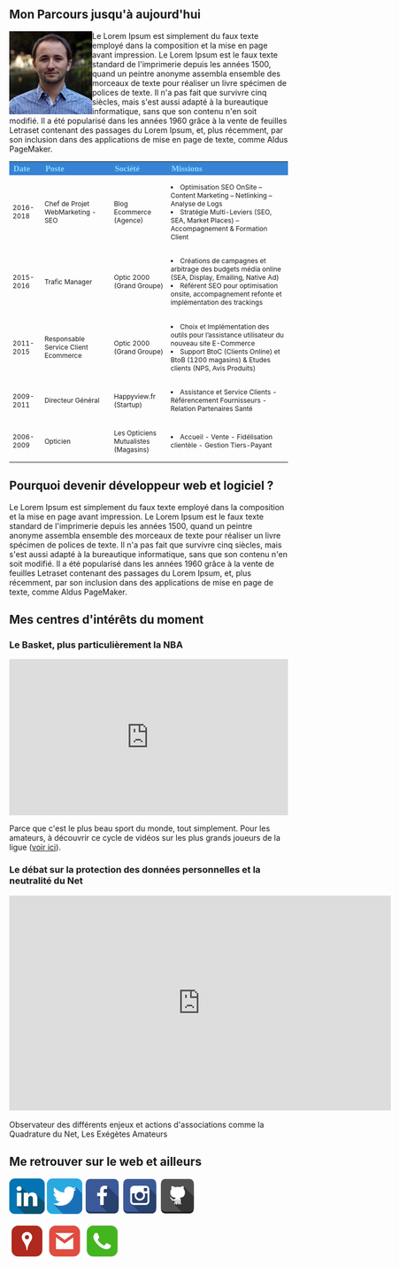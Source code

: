 <h2>Mon Parcours jusqu'à aujourd'hui</h2>
<img src="https://raw.githubusercontent.com/3615pbn/Pierre-Bousin/master/portrait.jpg" style="float:left; width:150px; height: 150px" alt="Portrait"><p>Le Lorem Ipsum est simplement du faux texte employé dans la composition et la mise en page avant impression. Le Lorem Ipsum est le faux texte standard de l'imprimerie depuis les années 1500, quand un peintre anonyme assembla ensemble des morceaux de texte pour réaliser un livre spécimen de polices de texte. Il n'a pas fait que survivre cinq siècles, mais s'est aussi adapté à la bureautique informatique, sans que son contenu n'en soit modifié. Il a été popularisé dans les années 1960 grâce à la vente de feuilles Letraset contenant des passages du Lorem Ipsum, et, plus récemment, par son inclusion dans des applications de mise en page de texte, comme Aldus PageMaker.</p>

<table width="100%">
 <tr>
	<th style="background-color: #3782d3;color:#88dcff; text-align: left; font-family: Architects Daughter; font-size:15px; font-weight: bold; width=10%;">Date</th>
	<th style="background-color: #3782d3;color:#88dcff; text-align: left; font-family: Architects Daughter; font-size:15px; font-weight: bold; width=25%;">Poste</th>
	<th style="background-color: #3782d3;color:#88dcff; text-align: left; font-family: Architects Daughter; font-size:15px; font-weight: bold; width=15%;">Société</th>
	<th style="background-color: #3782d3;color:#88dcff; text-align: left; font-family: Architects Daughter; font-size:15px; font-weight: bold; width=50%;">Missions</th>
 </tr>
 <tr>
	<td style="text-align: left; font-size:12px; width=10%;">2016-2018</td>
	<td style="text-align: left; font-size:12px; width=25%;">Chef de Projet WebMarketing - SEO</td>
	<td style="text-align: left; font-size:12px; width=15%;"><p>Blog Ecommerce</br>(Agence)</p></td>
	<td style="text-align: left; font-size:12px; width=50%;">
	<p>
			<li>Optimisation SEO OnSite – Content Marketing – Netlinking – Analyse de Logs</li>
			<li>Stratégie Multi-Leviers (SEO, SEA, Market Places) – Accompagnement & Formation Client</li>
	</p>
	</td>
 </tr>
 <tr>
	<td style="text-align: left; font-size:12px; width=10%;">2015-2016</td>
	<td style="text-align: left; font-size:12px; width=25%;">Trafic Manager</td>
	<td style="text-align: left; font-size:12px; width=15%;"><p>Optic 2000</br>(Grand Groupe)</td>
	<td style="text-align: left; font-size:12px; width=50%;">
	<p>
			<li>Créations de campagnes et arbitrage des budgets média online (SEA, Display, Emailing, Native Ad)</li>
			<li>Référent SEO pour optimisation onsite, accompagnement refonte et implémentation des trackings</li>
	</p>
	</td>
 </tr>
 <tr>
	<td style="text-align: left; font-size:12px; width=10%;">2011-2015</td>
	<td style="text-align: left; font-size:12px; width=25%;">Responsable Service Client Ecommerce</td>
	<td style="text-align: left; font-size:12px; width=15%;"><p>Optic 2000</br>(Grand Groupe)</p></td>
	<td style="text-align: left; font-size:12px; width=50%;">
	<p>
			<li>Choix et Implémentation des outils pour l’assistance utilisateur du nouveau site E-Commerce</li>
			<li>Support BtoC (Clients Online) et BtoB (1200 magasins) & Etudes clients (NPS, Avis Produits)</li>
	</p>
	</td>
 </tr>
 <tr>
	<td style="text-align: left; font-size:12px; width=10%;">2009-2011</td>
	<td style="text-align: left; font-size:12px; width=25%;">Directeur Général</td>
	<td style="text-align: left; font-size:12px; width=15%;"><p>Happyview.fr</br>(Startup)</p></td>
	<td style="text-align: left; font-size:12px; width=50%;">
	<p>
			<li>Assistance et Service Clients - Référencement Fournisseurs - Relation Partenaires Santé</li>
	</p>
	</td>
 </tr>
 <tr>
	<td style="text-align: left; font-size:12px; width=10%;">2006-2009</td>
	<td style="text-align: left; font-size:12px; width=25%;">Opticien</td>
	<td style="text-align: left; font-size:12px; width=15%;"><p>Les Opticiens Mutualistes</br>(Magasins)</p></td>
	<td style="text-align: left; font-size:12px; width=50%;">
	<p>
			<li>Accueil - Vente - Fidélisation clientèle - Gestion Tiers-Payant	</li>
	</p>
	</td>
 </tr>
</table>

<h2>Pourquoi devenir développeur web et logiciel ?</h2>
<p>Le Lorem Ipsum est simplement du faux texte employé dans la composition et la mise en page avant impression. Le Lorem Ipsum est le faux texte standard de l'imprimerie depuis les années 1500, quand un peintre anonyme assembla ensemble des morceaux de texte pour réaliser un livre spécimen de polices de texte. Il n'a pas fait que survivre cinq siècles, mais s'est aussi adapté à la bureautique informatique, sans que son contenu n'en soit modifié. Il a été popularisé dans les années 1960 grâce à la vente de feuilles Letraset contenant des passages du Lorem Ipsum, et, plus récemment, par son inclusion dans des applications de mise en page de texte, comme Aldus PageMaker.</p>


<h2>Mes centres d'intérêts du moment</h2>
<h3>Le Basket, plus particulièrement la NBA</h3>
<div style="width:100%;height:0;padding-bottom:56%;position:relative;"><iframe src="https://giphy.com/embed/SsCr1GIFKklr2" width="100%" height="100%" style="position:absolute" frameBorder="0" class="giphy-embed" allowFullScreen></iframe></div>
<p>Parce que c'est le plus beau sport du monde, tout simplement. Pour les amateurs, à découvrir ce cycle de vidéos sur les plus grands joueurs de la ligue (<a href="https://www.youtube.com/channel/UCANaa23W9dzac8iL_fGGfPw/featured" target="blank" title="Page Youtube TBNL">voir ici</a>).</p>

<h3>Le débat sur la protection des données personnelles et la neutralité du Net</h3>
<iframe width="690px" height="388px" src="https://www.youtube.com/embed/MUTABXD8f24?rel=0&amp;controls=0" frameborder="0" allow="autoplay; encrypted-media" allowfullscreen></iframe>
<p>Observateur des différents enjeux et actions d'associations comme la Quadrature du Net, Les Exégètes Amateurs</p>

<h2>Me retrouver sur le web et ailleurs</h2>
<div >
	<p>
	<a href="https://www.linkedin.com/in/pierrebousin/" target="blank" title="Page Linkedin"><img src="https://raw.githubusercontent.com/3615pbn/Pierre-Bousin/master/if_linkedin_252090.png" alt="Page Linkedin"></a>
	<a href="https://twitter.com/P_Bousin" target="blank" title="Compte Twitter"><img src="https://raw.githubusercontent.com/3615pbn/Pierre-Bousin/master/if_twitter_252077.png" alt="Compte Twitter"></a>
	<a href="https://www.facebook.com/pierre.bousin" target="blank" title="Page Facebook"><img src="https://raw.githubusercontent.com/3615pbn/Pierre-Bousin/master/if_facebook_328029.png" alt="Page Facebook"></a>
	<a href="https://www.instagram.com/p_bousin/" target="blank" title="Compte Instagram"><img src="https://raw.githubusercontent.com/3615pbn/Pierre-Bousin/master/if_instagram_328040.png" alt="Compte Instagram"></a>
	<a href="https://github.com/3615pbn" target="blank" title="Repo GitHub"><img src="https://raw.githubusercontent.com/3615pbn/Pierre-Bousin/master/if_github_328033.png" alt="Repo GitHub"></a>
	</p>
	<p>
	<a href="https://goo.gl/maps/SZQYLZunbbp" target="blank" title="Adresse"><img src="https://raw.githubusercontent.com/3615pbn/Pierre-Bousin/master/if_Flurry_Google_Maps_176513.png" alt="Adresse : 42 Rue Jacques Cartier 37000 Tours"></a>
	<a href="mailto:pierre.bousin@gmail.com" title="Email"><img src="https://raw.githubusercontent.com/3615pbn/Pierre-Bousin/master/if_Flurry_Google_Gmail_176526.png" alt="Email"></a>
	<a href="#" title="06 58 05 52 03"><img src="https://raw.githubusercontent.com/3615pbn/Pierre-Bousin/master/if_MetroUI_Phone_Alt_176640.png" title="06 58 05 52 03" alt="Phone"></a>
	</p>
</div>
